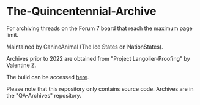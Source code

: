 # The-Quincentennial-Archive
For archiving threads on the Forum 7 board that reach the maximum page limit.

Maintained by CanineAnimal (The Ice States on NationStates).

Archives prior to 2022 are obtained from "Project Langolier-Proofing" by Valentine Z.

The build can be accessed [here](https://canineanimal.github.io/Quincentenary-Archive/pages/index.html).

Please note that this repository only contains source code. Archives are in the "QA-Archives" repository.
